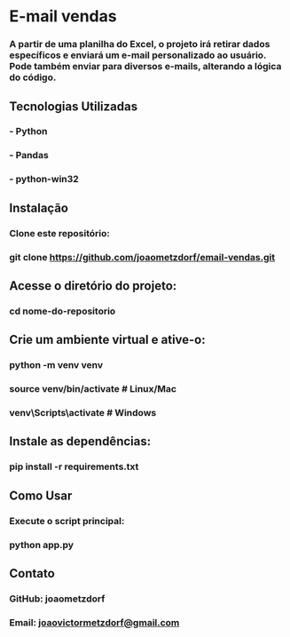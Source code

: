 # E-mail vendas

### A partir de uma planilha do Excel, o projeto irá retirar dados específicos e enviará um e-mail personalizado ao usuário. Pode também enviar para diversos e-mails, alterando a lógica do código.

## Tecnologias Utilizadas

### - Python

### - Pandas

### - python-win32

## Instalação

### Clone este repositório:

### git clone https://github.com/joaometzdorf/email-vendas.git

## Acesse o diretório do projeto:

### cd nome-do-repositorio

## Crie um ambiente virtual e ative-o:

### python -m venv venv

### source venv/bin/activate # Linux/Mac

### venv\Scripts\activate # Windows

## Instale as dependências:

### pip install -r requirements.txt

## Como Usar

### Execute o script principal:

### python app.py

## Contato

### GitHub: joaometzdorf

### Email: joaovictormetzdorf@gmail.com
